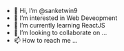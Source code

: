 - 👋 Hi, I’m @sanketwin9
- 👀 I’m interested in Web Deveopment
- 🌱 I’m currently learning ReactJS
- 💞️ I’m looking to collaborate on ...
- 📫 How to reach me ...

<!---
sanketwin9/sanketwin9 is a ✨ special ✨ repository because its `README.md` (this file) appears on your GitHub profile.
You can click the Preview link to take a look at your changes.
--->
